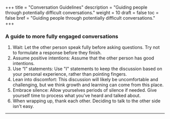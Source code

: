 +++
title = "Conversation Guidelines"
description = "Guiding people through potentially difficult conversations."
weight = 10
draft = false
toc = false
bref = "Guiding people through potentially difficult conversations."
+++

<style type="text/css">
.section-head:after {
    content: '';
}

ul.checklist {
  padding: 20px;
  background: rgba(143, 188, 143, 0.50);
  border-radius: 6px;
  list-style: none;"
}

ul.checklist li:before {
  content: '✓';
}
</style>

<h3>A guide to more fully engaged conversations</h3>

<ol>

<li>Wait: Let the other person speak fully before asking questions. Try not to formulate a response before they finish.</li>
<li>Assume positive intentions: Assume that the other person has good intentions.</li>
<li>Use “I” statements: Use "I" statements to keep the discussion based on your personal experience, rather than pointing fingers.</li>
<li>Lean into discomfort: This discussion will likely be uncomfortable and challenging, but we think growth and learning can come from this place.</li>
<li>Embrace silence: Allow yourselves periods of silence if needed. Give yourself time to process what you've heard and talked about.</li>
<li>When wrapping up, thank each other. Deciding to talk to the other side isn't easy.</li>

</ol>

<hr />
<h4 class="section-head" id="h-basic-template">
